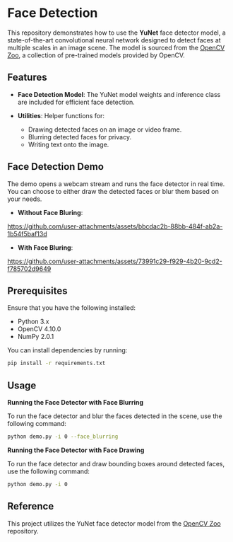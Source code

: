 # Face Detection

This repository demonstrates how to use the **YuNet** face detector model, a state-of-the-art convolutional neural network designed to detect faces at multiple scales in an image scene. The model is sourced from the [OpenCV Zoo](https://github.com/opencv/opencv_zoo/tree/main/models/face_detection_yunet), a collection of pre-trained models provided by OpenCV.

## Features

- **Face Detection Model**: The YuNet model weights and inference class are included for efficient face detection.

- **Utilities**: Helper functions for:
  - Drawing detected faces on an image or video frame.
  - Blurring detected faces for privacy.
  - Writing text onto the image.

## Face Detection Demo

The demo opens a webcam stream and runs the face detector in real time. You can choose to either draw the detected faces or blur them based on your needs.

- **Without Face Bluring**:



https://github.com/user-attachments/assets/bbcdac2b-88bb-484f-ab2a-1b54f5baf13d



- **With Face Bluring**:



https://github.com/user-attachments/assets/73991c29-f929-4b20-9cd2-f785702d9649



## Prerequisites

Ensure that you have the following installed:
- Python 3.x
- OpenCV 4.10.0
- NumPy 2.0.1

You can install dependencies by running:

```bash
pip install -r requirements.txt
```

## Usage

**Running the Face Detector with Face Blurring**

To run the face detector and blur the faces detected in the scene, use the following command:

```bash
python demo.py -i 0 --face_blurring
```

**Running the Face Detector with Face Drawing**

To run the face detector and draw bounding boxes around detected faces, use the following command:

```bash
python demo.py -i 0
```

## Reference

This project utilizes the YuNet face detector model from the [OpenCV Zoo](https://github.com/opencv/opencv_zoo/tree/main/models/face_detection_yunet) repository.
